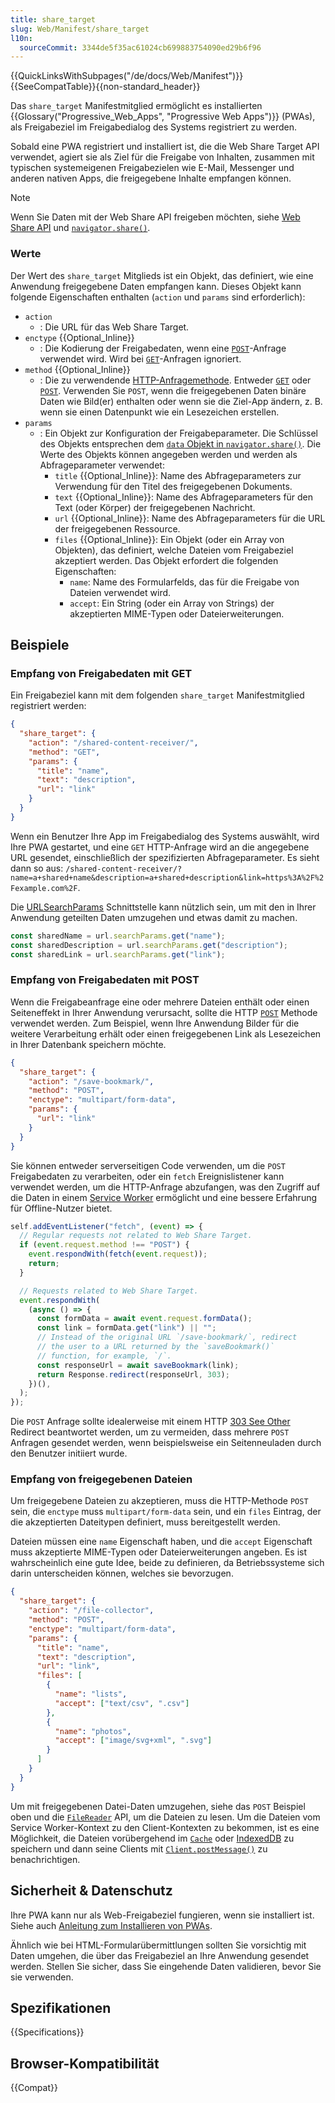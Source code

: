 ```yaml
---
title: share_target
slug: Web/Manifest/share_target
l10n:
  sourceCommit: 3344de5f35ac61024cb699883754090ed29b6f96
---
```


{{QuickLinksWithSubpages("/de/docs/Web/Manifest")}}{{SeeCompatTable}}{{non-standard_header}}

Das `share_target` Manifestmitglied ermöglicht es installierten {{Glossary("Progressive_Web_Apps", "Progressive Web Apps")}} (PWAs), als Freigabeziel im Freigabedialog des Systems registriert zu werden.

Sobald eine PWA registriert und installiert ist, die die Web Share Target API verwendet, agiert sie als Ziel für die Freigabe von Inhalten, zusammen mit typischen systemeigenen Freigabezielen wie E-Mail, Messenger und anderen nativen Apps, die freigegebene Inhalte empfangen können.

> [!NOTE]
> Wenn Sie Daten mit der Web Share API freigeben möchten, siehe [Web Share API](/de/docs/Web/API/Web_Share_API) und [`navigator.share()`](/de/docs/Web/API/Navigator/share).

### Werte

Der Wert des `share_target` Mitglieds ist ein Objekt, das definiert, wie eine Anwendung freigegebene Daten empfangen kann. Dieses Objekt kann folgende Eigenschaften enthalten (`action` und `params` sind erforderlich):

- `action`
  - : Die URL für das Web Share Target.
- `enctype` {{Optional_Inline}}
  - : Die Kodierung der Freigabedaten, wenn eine [`POST`](/de/docs/Web/HTTP/Methods/POST)-Anfrage verwendet wird. Wird bei [`GET`](/de/docs/Web/HTTP/Methods/GET)-Anfragen ignoriert.
- `method` {{Optional_Inline}}
  - : Die zu verwendende [HTTP-Anfragemethode](/de/docs/Web/HTTP/Methods). Entweder [`GET`](/de/docs/Web/HTTP/Methods/GET) oder [`POST`](/de/docs/Web/HTTP/Methods/POST). Verwenden Sie `POST`, wenn die freigegebenen Daten binäre Daten wie Bild(er) enthalten oder wenn sie die Ziel-App ändern, z. B. wenn sie einen Datenpunkt wie ein Lesezeichen erstellen.
- `params`
  - : Ein Objekt zur Konfiguration der Freigabeparameter. Die Schlüssel des Objekts entsprechen dem [`data` Objekt in `navigator.share()`](/de/docs/Web/API/Navigator/share#parameters). Die Werte des Objekts können angegeben werden und werden als Abfrageparameter verwendet:
    - `title` {{Optional_Inline}}: Name des Abfrageparameters zur Verwendung für den Titel des freigegebenen Dokuments.
    - `text` {{Optional_Inline}}: Name des Abfrageparameters für den Text (oder Körper) der freigegebenen Nachricht.
    - `url` {{Optional_Inline}}: Name des Abfrageparameters für die URL der freigegebenen Ressource.
    - `files` {{Optional_Inline}}: Ein Objekt (oder ein Array von Objekten), das definiert, welche Dateien vom Freigabeziel akzeptiert werden. Das Objekt erfordert die folgenden Eigenschaften:
      - `name`: Name des Formularfelds, das für die Freigabe von Dateien verwendet wird.
      - `accept`: Ein String (oder ein Array von Strings) der akzeptierten MIME-Typen oder Dateierweiterungen.

## Beispiele

### Empfang von Freigabedaten mit GET

Ein Freigabeziel kann mit dem folgenden `share_target` Manifestmitglied registriert werden:

```json
{
  "share_target": {
    "action": "/shared-content-receiver/",
    "method": "GET",
    "params": {
      "title": "name",
      "text": "description",
      "url": "link"
    }
  }
}
```

Wenn ein Benutzer Ihre App im Freigabedialog des Systems auswählt, wird Ihre PWA gestartet, und eine `GET` HTTP-Anfrage wird an die angegebene URL gesendet, einschließlich der spezifizierten Abfrageparameter. Es sieht dann so aus: `/shared-content-receiver/?name=a+shared+name&description=a+shared+description&link=https%3A%2F%2Fexample.com%2F`.

Die [URLSearchParams](/de/docs/Web/API/URLSearchParams) Schnittstelle kann nützlich sein, um mit den in Ihrer Anwendung geteilten Daten umzugehen und etwas damit zu machen.

```js
const sharedName = url.searchParams.get("name");
const sharedDescription = url.searchParams.get("description");
const sharedLink = url.searchParams.get("link");
```

### Empfang von Freigabedaten mit POST

Wenn die Freigabeanfrage eine oder mehrere Dateien enthält oder einen Seiteneffekt in Ihrer Anwendung verursacht, sollte die HTTP [`POST`](/de/docs/Web/HTTP/Methods/POST) Methode verwendet werden. Zum Beispiel, wenn Ihre Anwendung Bilder für die weitere Verarbeitung erhält oder einen freigegebenen Link als Lesezeichen in Ihrer Datenbank speichern möchte.

```json
{
  "share_target": {
    "action": "/save-bookmark/",
    "method": "POST",
    "enctype": "multipart/form-data",
    "params": {
      "url": "link"
    }
  }
}
```

Sie können entweder serverseitigen Code verwenden, um die `POST` Freigabedaten zu verarbeiten, oder ein `fetch` Ereignislistener kann verwendet werden, um die HTTP-Anfrage abzufangen, was den Zugriff auf die Daten in einem [Service Worker](/de/docs/Web/API/Service_Worker_API) ermöglicht und eine bessere Erfahrung für Offline-Nutzer bietet.

```js
self.addEventListener("fetch", (event) => {
  // Regular requests not related to Web Share Target.
  if (event.request.method !== "POST") {
    event.respondWith(fetch(event.request));
    return;
  }

  // Requests related to Web Share Target.
  event.respondWith(
    (async () => {
      const formData = await event.request.formData();
      const link = formData.get("link") || "";
      // Instead of the original URL `/save-bookmark/`, redirect
      // the user to a URL returned by the `saveBookmark()`
      // function, for example, `/`.
      const responseUrl = await saveBookmark(link);
      return Response.redirect(responseUrl, 303);
    })(),
  );
});
```

Die `POST` Anfrage sollte idealerweise mit einem HTTP [303 See Other](/de/docs/Web/HTTP/Status/303) Redirect beantwortet werden, um zu vermeiden, dass mehrere `POST` Anfragen gesendet werden, wenn beispielsweise ein Seitenneuladen durch den Benutzer initiiert wurde.

### Empfang von freigegebenen Dateien

Um freigegebene Dateien zu akzeptieren, muss die HTTP-Methode `POST` sein, die `enctype` muss `multipart/form-data` sein, und ein `files` Eintrag, der die akzeptierten Dateitypen definiert, muss bereitgestellt werden.

Dateien müssen eine `name` Eigenschaft haben, und die `accept` Eigenschaft muss akzeptierte MIME-Typen oder Dateierweiterungen angeben. Es ist wahrscheinlich eine gute Idee, beide zu definieren, da Betriebssysteme sich darin unterscheiden können, welches sie bevorzugen.

```json
{
  "share_target": {
    "action": "/file-collector",
    "method": "POST",
    "enctype": "multipart/form-data",
    "params": {
      "title": "name",
      "text": "description",
      "url": "link",
      "files": [
        {
          "name": "lists",
          "accept": ["text/csv", ".csv"]
        },
        {
          "name": "photos",
          "accept": ["image/svg+xml", ".svg"]
        }
      ]
    }
  }
}
```

Um mit freigegebenen Datei-Daten umzugehen, siehe das `POST` Beispiel oben und die [`FileReader`](/de/docs/Web/API/FileReader) API, um die Dateien zu lesen. Um die Dateien vom Service Worker-Kontext zu den Client-Kontexten zu bekommen, ist es eine Möglichkeit, die Dateien vorübergehend im [`Cache`](/de/docs/Web/API/Cache) oder [IndexedDB](/de/docs/Web/API/IndexedDB_API) zu speichern und dann seine Clients mit [`Client.postMessage()`](/de/docs/Web/API/Client/postMessage) zu benachrichtigen.

## Sicherheit & Datenschutz

Ihre PWA kann nur als Web-Freigabeziel fungieren, wenn sie installiert ist. Siehe auch [Anleitung zum Installieren von PWAs](/de/docs/Web/Progressive_web_apps/Tutorials/js13kGames/Installable_PWAs).

Ähnlich wie bei HTML-Formularübermittlungen sollten Sie vorsichtig mit Daten umgehen, die über das Freigabeziel an Ihre Anwendung gesendet werden. Stellen Sie sicher, dass Sie eingehende Daten validieren, bevor Sie sie verwenden.

## Spezifikationen

{{Specifications}}

## Browser-Kompatibilität

{{Compat}}
